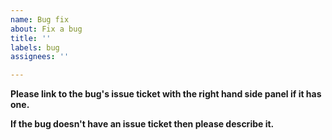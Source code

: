 ```yaml
---
name: Bug fix
about: Fix a bug
title: ''
labels: bug
assignees: ''

---
```


**Please link to the bug's issue ticket with the right hand side panel if it has one.**

**If the bug doesn't have an issue ticket then please describe it.**
